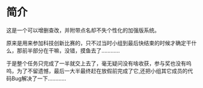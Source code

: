 # 简介
这是一个可以增删查改，并附带点名却不失个性化的加强版系统。

原来是用来参加科技创新比赛的，只不过当时小组到最后快结束的时候才确定干什么，那前半部分在干嘛，没错，摸鱼去了…………

于是整个任务只完成了一半就交上去了，毫无疑问没有啥收获，参与奖也没有呜呜，为了不留遗憾，最后一大半最终赶在放假前完成了它,还把小组其它成员的代码Bug解决了一下…………
